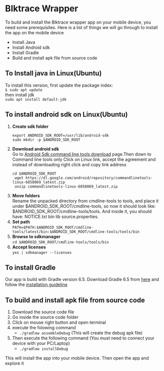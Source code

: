 # Blktrace Wrapper
To build and install the Blktrace wrapper app on your mobile device, you need some prerequisites. Here is a list of things we will go through to install the app on the mobile device
* Install Java
* Install Android sdk
* Install Gradle
* Build and install apk file from source code


## To Install java in Linux(Ubuntu)
To install this version, first update the package index:</br>
`$ sudo apt update`</br>
then install jdk </br>
`sudo apt install default-jdk`

## To install android sdk on Linux(Ubuntu)
1. **Create sdk folder**
   ```
   export ANDROID_SDK_ROOT=/usr/lib/android-sdk
   sudo mkdir -p $ANDROID_SDK_ROOT
   ```
2. **Download android sdk**</br>
  Go to [Android Sdk command line tools download](https://developer.android.com/studio/index.html#command-tools) page.Then down to Command line tools only Click on Linux link, accept the agreement and instead of downloading right click and copy link address
   ```
   cd $ANDROID_SDK_ROOT
    wget https://dl.google.com/android/repository/commandlinetools-linux-6858069_latest.zip
    unzip commandlinetools-linux-6858069_latest.zip
   ```
3. **Move folders**</br>
   Rename the unpacked directory from cmdline-tools to tools, and place it under $ANDROID_SDK_ROOT/cmdline-tools, so now it should look like:        $ANDROID_SDK_ROOT/cmdline-tools/tools. And inside it, you should have: NOTICE.txt bin lib source.properties.
4. **Set path** </br>
  `PATH=$PATH:$ANDROID_SDK_ROOT/cmdline-tools/latest/bin:$ANDROID_SDK_ROOT/cmdline-tools/tools/bin`
5. **Browse to sdkmanager**</br>
   `cd $ANDROID_SDK_ROOT/cmdline-tools/tools/bin`
6. **Accept licenses**<br>
   `yes | sdkmanager --licenses`
## To install Gradle
   Our app is build with Gradle version 6.5. Download Gradle 6.5 from [here](https://gradle.org/releases/) and follow the [installation guideline](https://docs.gradle.org/current/userguide/installation.html#installing_manually)
## To build and install apk file from source code
1. Download the source code file 
2. Go inside the source code folder
3. Click on mouse right button and open terminal
4. execute the folowing command
   * `./gradlew assembleDebug`
   (This will create the debug apk file)
5. Then execute the following command (You must need to connect your device with your PC/Laptop)
   * `./gradlew installDebug` </br>

This will install the app into your mobile device. Then open the app and explore it
